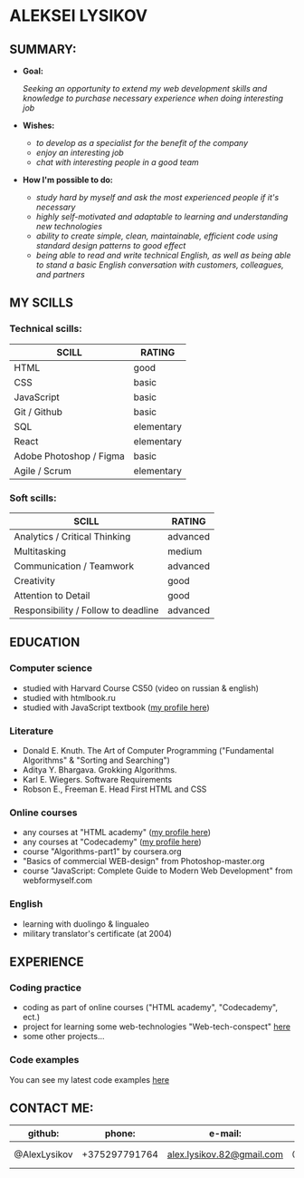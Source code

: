 # ALEKSEI LYSIKOV


## SUMMARY:

* **Goal:**

    *Seeking an opportunity to extend my web development skills and knowledge to purchase necessary experience when doing interesting job*

* **Wishes:** 
    - *to develop as a specialist for the benefit of the company*
    - *enjoy an interesting job*
    - *chat with interesting people in a good team*
    
* **How I'm possible to do:**
    - *study hard by myself and ask the most experienced people if it's necessary*
    - *highly self-motivated and adaptable to learning and understanding new technologies*
    - *ability to create simple, clean, maintainable, efficient code using standard design patterns to good effect*
    - *being able to read and write technical English, as well as being able to stand a basic English conversation with customers, colleagues, and partners*


## MY SCILLS

### Technical scills:

SCILL | RATING       
----- | ------
HTML | good
CSS | basic
JavaScript | basic
Git / Github | basic
SQL | elementary
React | elementary
Adobe Photoshop / Figma | basic
Agile / Scrum | elementary


### Soft scills:

SCILL | RATING       
----- | ------
Analytics / Critical Thinking | advanced
Multitasking | medium
Communication / Teamwork | advanced
Creativity | good
Attention to Detail | good
Responsibility / Follow to deadline | advanced


## EDUCATION

### Computer science 
- studied with Harvard Course CS50 (video on russian & english)
- studied with htmlbook.ru
- studied with JavaScript textbook ([my profile here](https://learn.javascript.ru/profile/alexlysikov))

### Literature
- Donald E. Knuth. The Art of Computer Programming ("Fundamental Algorithms" & "Sorting and Searching") 
- Aditya Y. Bhargava. Grokking Algorithms.
- Karl E. Wiegers. Software Requirements
- Robson E., Freeman E. Head First HTML and CSS

### Online courses
- any courses at "HTML academy" ([my profile here](https://htmlacademy.ru/profile/alekseilysikov))
- any courses at "Codecademy" ([my profile here](https://www.codecademy.com/profiles/AlexeiLysikov))
- course "Algorithms-part1" by coursera.org
- "Basics of commercial WEB-design" from Photoshop-master.org
- course "JavaScript: Complete Guide to Modern Web Development" from webformyself.com

### English
- learning with duolingo & lingualeo
- military translator's certificate (at 2004)


## EXPERIENCE

### Coding practice
- coding as part of online courses ("HTML academy", "Codecademy", ect.)
- project for learning some web-technologies "Web-tech-conspect" [here](https://github.com/AlexLysikov/Web-tech-conspect)
- some other projects...

### Code examples
You can see my latest code examples [here](https://github.com/AlexLysikov)


## CONTACT ME:

 **github:** |   **phone:**  |        **e-mail:**        |**telegram:** |  **linkedIn:**
-------------|---------------|---------------------------|--------------|---------------
@AlexLysikov | +375297791764 | alex.lysikov.82@gmail.com | @AlexLysikov | alex-lysikov
